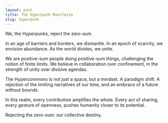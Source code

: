 ```yaml
---
layout: post
title: The Hyperpunk Manifesto
slug: hyperpunk
---
```


We, the Hyperpunks, reject the zero-sum.

In an age of barriers and borders, we dismantle. In an epoch of scarcity, we envision abundance. As the world divides, we unite.

We are positive-sum people doing positive-sum things, challenging the notion of finite limits. We believe in collaboration over confinement, in the strength of unity over divisive agendas.

The Hypercommons is not just a space, but a mindset. A paradigm shift. A rejection of the limiting narratives of our time, and an embrace of a future without bounds.

In this realm, every contribution amplifies the whole. Every act of sharing, every gesture of openness, pushes humanity closer to its potential.

Rejecting the zero-sum: our collective destiny.